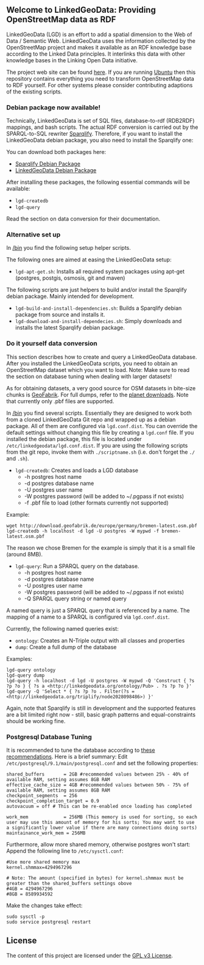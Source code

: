 ## Welcome to LinkedGeoData: Providing OpenStreetMap data as RDF
LinkedGeoData (LGD) is an effort to add a spatial dimension to the Web of Data / Semantic Web. LinkedGeoData uses the information collected by the OpenStreetMap project and makes it available as an RDF knowledge base according to the Linked Data principles. It interlinks this data with other knowledge bases in the Linking Open Data initiative.

The project web site can be found [here](http://linkedgeodata.org).
If you are running [Ubuntu](http://www.ubuntu.com) then this repository contains everything you need to transform OpenStreetMap data to RDF yourself.
For other systems please consider contributing adaptions of the existing scripts.


### Debian package now available!
Technically, LinkedGeoData is set of SQL files, database-to-rdf (RDB2RDF) mappings, and bash scripts.
The actual RDF conversion is carried out by the SPARQL-to-SQL rewriter [Sparqlify](https://github.com/AKSW/Sparqlify).
Therefore, if you want to install the LinkedGeoData debian package, you also need to install the Sparqlify one:

You can download both packages here:
* [Sparqlify Debian Package](http://cstadler.aksw.org/repos/apt/pool/main/s/sparqlify/)
* [LinkedGeoData Debian Package](http://cstadler.aksw.org/repos/apt/pool/main/l/linkedgeodata/)

After installing these packages, the following essential commands will be available:
* `lgd-createdb`
* `lgd-query`

Read the section on data conversion for their documentation.

### Alternative set up
In [/bin](https://github.com/GeoKnow/LinkedGeoData/tree/master/linkedgeodata-cli/bin) you find the following setup helper scripts.

The following ones are aimed at easing the LinkedGeoData setup:

* `lgd-apt-get.sh`: Installs all required system packages using apt-get (postgres, postgis, osmosis, git and maven)

The following scripts are just helpers to build and/or install the Sparqlify debian package. Mainly intended for development.

* `lgd-build-and-install-dependencies.sh`: Builds a Sparqlify debian package from source and installs it.
* `lgd-download-and-install-dependecies.sh`: Simply downloads and installs the latest Sparqlify debian package.


### Do it yourself data conversion
This section describes how to create and query a LinkedGeoData database. After you installed the LinkedGeoData scripts, you need to obtain an OpenStreetMap dataset which you want to load.
Note: Make sure to read the section on database tuning when dealing with larger datasets!

As for obtaining datasets, a very good source for OSM datasets in bite-size chunks is [GeoFabrik](http://download.geofabrik.de). For full dumps, refer to the [planet downloads](http://planet.openstreetmap.org/). Note that currently only .pbf files are supported.

In [/bin](https://github.com/GeoKnow/LinkedGeoData/tree/master/linkedgeodata-cli/bin) you find several scripts. Essentially they are designed to work both from a cloned LinkedGeoData Git repo and wrapped up as a debian package.
All of them are configured via `lgd.conf.dist`. You can override the default settings without changing this file by creating a `lgd.conf` file.
If you installed the debian package, this file is located under `/etc/linkedgeodata/lgd.conf.dist`.
If you are using the following scripts from the git repo, invoke them with `./scriptname.sh` (i.e. don't forget the `./` and `.sh`).

* `lgd-createdb`: Creates and loads a LGD database
  * -h  postgres host name
  * -d  postgres database name
  * -U  postgres user name
  * -W  postgres password (will be added to ~/.pgpass if not exists)
  * -f  .pbf file to load (other formats currently not supported)

Example:

    wget http://download.geofabrik.de/europe/germany/bremen-latest.osm.pbf
    lgd-createdb -h localhost -d lgd -U postgres -W mypwd -f bremen-latest.osm.pbf

The reason we chose Bremen for the example is simply that it is a small file (around 8MB).


* `lgd-query`: Run a SPARQL query on the database.
  * -h  postgres host name
  * -d  postgres database name
  * -U  postgres user name
  * -W  postgres password (will be added to ~/.pgpass if not exists)
  * -Q  SPARQL query string or named query

A named query is just a SPARQL query that is referenced by a name.
The mapping of a name to a SPARQL is configured via `lgd.conf.dist`.

Currently, the following named queries exist:

* `ontology`: Creates an N-Triple output with all classes and properties
* `dump`: Create a full dump of the database

Examples:

    lgd-query ontology
    lgd-query dump
    lgd-query -h localhost -d lgd -U postgres -W mypwd -Q 'Construct { ?s ?p ?o } { ?s a <http://linkedgeodata.org/ontology/Pub> . ?s ?p ?o }'
    lgd-query -Q 'Select * { ?s ?p ?o . Filter(?s = <http://linkedgeodata.org/triplify/node2028098486>) }'

Again, note that Sparqlify is still in development and the supported features are a bit limited right now - still, basic graph patterns and equal-constraints should be working fine.


### Postgresql Database Tuning
It is recommended to tune the database according to [these recommendations](http://wiki.postgresql.org/wiki/Tuning_Your_PostgreSQL_Server). Here is a brief summary:
Edit `/etc/postgresql/9.1/main/postgresql.conf` and set the following properties:

    shared_buffers       = 2GB #recommended values between 25% - 40% of available RAM, setting assumes 8GB RAM
    effective_cache_size = 4GB #recommended values between 50% - 75% of available RAM, setting assumes 8GB RAM
    checkpoint_segments  = 256
    checkpoint_completion_target = 0.9
    autovacuum = off # This can be re-enabled once loading has completed

    work_mem             = 256MB (This memory is used for sorting, so each user may use this amount of memory for his sorts; You may want to use a significantly lower value if there are many connections doing sorts)
    maintainance_work_mem = 256MB


Furthermore, allow more shared memory, otherwise postgres won't start:
Append the following line to `/etc/sysctl.conf`:

    #Use more shared memory max
    kernel.shmmax=4294967296

    # Note: The amount (specified in bytes) for kernel.shmmax must be greater than the shared_buffers settings obove
    #4GB = 4294967296
    #8GB = 8589934592

Make the changes take effect:

    sudo sysctl -p
    sudo service postgresql restart

## License
The content of this project are licensed under the [GPL v3 License](https://github.com/GeoKnow/LinkedGeoData/blob/master/LICENSE).


